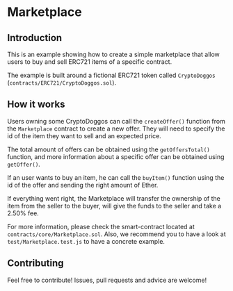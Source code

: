 # Marketplace

## Introduction

This is an example showing how to create a simple marketplace that allow users to buy and sell ERC721 items of a specific contract.

The example is built around a fictional ERC721 token called `CryptoDoggos` (`contracts/ERC721/CryptoDoggos.sol`).

## How it works

Users owning some CryptoDoggos can call the `createOffer()` function from the `Marketplace` contract to create a new offer. They will need to specify the id of the item they want to sell and an expected price.

The total amount of offers can be obtained using the `getOffersTotal()` function, and more information about a specific offer can be obtained using `getOffer()`.

If an user wants to buy an item, he can call the `buyItem()` function using the id of the offer and sending the right amount of Ether.

If everything went right, the Marketplace will transfer the ownership of the item from the seller to the buyer, will give the funds to the seller and take a 2.50% fee.

For more information, please check the smart-contract located at `contracts/core/Marketplace.sol`. Also, we recommend you to have a look at `test/Marketplace.test.js` to have a concrete example.

## Contributing

Feel free to contribute! Issues, pull requests and advice are welcome!
